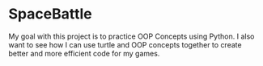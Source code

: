# SpaceBattle
My goal with this project is to practice OOP Concepts using Python. I also want to see how I can use turtle and OOP concepts together to create better and more efficient code for my games.   
